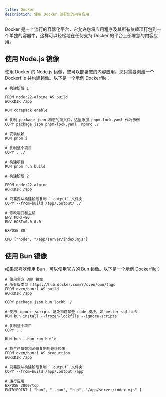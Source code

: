 ```yaml
---
title: Docker
description: 使用 Docker 部署您的内容应用
---
```


Docker 是一个流行的容器化平台，它允许您将应用程序及其所有依赖项打包到一个单独的容器中。这样可以轻松地在任何支持 Docker 的平台上部署您的内容应用。

## 使用 Node.js 镜像

使用 Docker 的 Node.js 镜像，您可以部署您的内容应用。您只需要创建一个 Dockerfile 并构建镜像。以下是一个示例 Dockerfile：

```docker [Dockerfile]
# 构建阶段 1

FROM node:22-alpine AS build
WORKDIR /app

RUN corepack enable

# 复制 package.json 和您的锁文件，这里添加 pnpm-lock.yaml 作为示例
COPY package.json pnpm-lock.yaml .npmrc ./

# 安装依赖
RUN pnpm i

# 复制整个项目
COPY . ./

# 构建项目
RUN pnpm run build

# 构建阶段 2

FROM node:22-alpine
WORKDIR /app

# 只需要从构建阶段复制 `.output` 文件夹
COPY --from=build /app/.output/ ./

# 修改端口和主机
ENV PORT=80
ENV HOST=0.0.0.0

EXPOSE 80

CMD ["node", "/app/server/index.mjs"]
```

## 使用 Bun 镜像

如果您喜欢使用 Bun，可以使用官方的 Bun 镜像。以下是一个示例 Dockerfile：

```docker [Dockerfile]
# 使用官方 Bun 镜像
# 所有版本见 https://hub.docker.com/r/oven/bun/tags
FROM oven/bun:1 AS build
WORKDIR /app

COPY package.json bun.lockb ./

# 使用 ignore-scripts 避免构建某些 node 模块，如 better-sqlite3
RUN bun install --frozen-lockfile --ignore-scripts

# 复制整个项目
COPY . .

RUN bun --bun run build

# 将生产依赖和源码复制到最终镜像
FROM oven/bun:1 AS production
WORKDIR /app

# 只需要从构建阶段复制 `.output` 文件夹
COPY --from=build /app/.output /app

# 运行应用
EXPOSE 3000/tcp
ENTRYPOINT [ "bun", "--bun", "run", "/app/server/index.mjs" ]
```